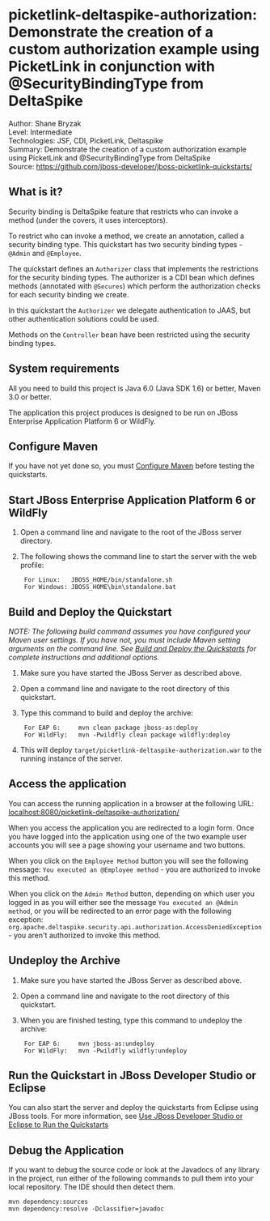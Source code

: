 picketlink-deltaspike-authorization: Demonstrate the creation of a custom authorization example using PicketLink in conjunction with @SecurityBindingType from DeltaSpike
======================================================
Author: Shane Bryzak  
Level: Intermediate  
Technologies: JSF, CDI, PicketLink, Deltaspike  
Summary: Demonstrate the creation of a custom authorization example using PicketLink and @SecurityBindingType from DeltaSpike  
Source: <https://github.com/jboss-developer/jboss-picketlink-quickstarts/>

What is it?
-----------

Security binding is DeltaSpike feature that restricts who can invoke a method (under the covers, it uses interceptors).

To restrict who can invoke a method, we create an annotation, called a security binding type. This quickstart has two security binding types - `@Admin` and `@Employee`.

The quickstart defines an `Authorizer` class that implements the restrictions for the security binding types. The authorizer is a CDI bean which defines methods (annotated with ``@Secures``) which perform the authorization checks for each security binding we create.

In this quickstart the `Authorizer` we delegate authentication to JAAS, but other authentication solutions could be used.

Methods on the `Controller` bean have been restricted using the security binding types.


System requirements
-------------------

All you need to build this project is Java 6.0 (Java SDK 1.6) or better, Maven 3.0 or better.

The application this project produces is designed to be run on JBoss Enterprise Application Platform 6 or WildFly.

 
Configure Maven
---------------

If you have not yet done so, you must [Configure Maven](http://www.jboss.org/jdf/quickstarts/jboss-as-quickstart/#configure_maven) before testing the quickstarts.


Start JBoss Enterprise Application Platform 6 or WildFly
-------------------------

1. Open a command line and navigate to the root of the JBoss server directory.
2. The following shows the command line to start the server with the web profile:

        For Linux:   JBOSS_HOME/bin/standalone.sh
        For Windows: JBOSS_HOME\bin\standalone.bat

Build and Deploy the Quickstart
-------------------------

_NOTE: The following build command assumes you have configured your Maven user settings. If you have not, you must include Maven setting arguments on the command line. See [Build and Deploy the Quickstarts](../README.md#build-and-deploy-the-quickstarts) for complete instructions and additional options._

1. Make sure you have started the JBoss Server as described above.
2. Open a command line and navigate to the root directory of this quickstart.
3. Type this command to build and deploy the archive:

        For EAP 6:     mvn clean package jboss-as:deploy
        For WildFly:   mvn -Pwildfly clean package wildfly:deploy

4. This will deploy `target/picketlink-deltaspike-authorization.war` to the running instance of the server.


Access the application
---------------------

You can access the running application in a browser at the following URL: <localhost:8080/picketlink-deltaspike-authorization/>

When you access the application you are redirected to a login form.  Once you have logged into the application using one of the two example user accounts you will see a page showing your username and two buttons. 

When you click on the `Employee Method` button you will see the following message: `You executed an @Employee method` - you are authorized to invoke this method.

When you click on the `Admin Method` button, depending on which user you logged in as you will either see the message `You executed an @Admin method`, or you will be redirected to an error page with the following exception: `org.apache.deltaspike.security.api.authorization.AccessDeniedException` - you aren't authorized to invoke this method.
        
Undeploy the Archive
--------------------

1. Make sure you have started the JBoss Server as described above.
2. Open a command line and navigate to the root directory of this quickstart.
3. When you are finished testing, type this command to undeploy the archive:

        For EAP 6:     mvn jboss-as:undeploy
        For WildFly:   mvn -Pwildfly wildfly:undeploy


Run the Quickstart in JBoss Developer Studio or Eclipse
-------------------------------------

You can also start the server and deploy the quickstarts from Eclipse using JBoss tools. For more information, see [Use JBoss Developer Studio or Eclipse to Run the Quickstarts](../README.md#use-jboss-developer-studio-or-eclipse-to-run-the-quickstarts) 

Debug the Application
------------------------------------

If you want to debug the source code or look at the Javadocs of any library in the project, run either of the following commands to pull them into your local repository. The IDE should then detect them.

    mvn dependency:sources
    mvn dependency:resolve -Dclassifier=javadoc

